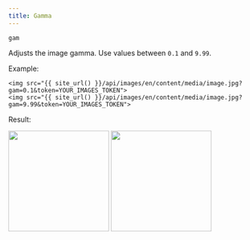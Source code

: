 ```yaml
---
title: Gamma
---
```


`gam`

Adjusts the image gamma. Use values between `0.1` and `9.99`.

Example:

```twig
<img src="{{ site_url() }}/api/images/en/content/media/image.jpg?gam=0.1&token=YOUR_IMAGES_TOKEN">
<img src="{{ site_url() }}/api/images/en/content/media/image.jpg?gam=9.99&token=YOUR_IMAGES_TOKEN">
```

Result:

<img width="200" class="inline" src="[site_url]/api/images/en/content/media/image.jpg?q=70&w=200&dpr=2&gam=0.1&token=4864fb8e1ebe080e6e4ad5c4363083a6">
<img width="200" class="inline" src="[site_url]/api/images/en/content/media/image.jpg?q=70&w=200&dpr=2&gam=9.99&token=4864fb8e1ebe080e6e4ad5c4363083a6">
